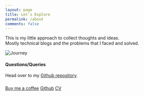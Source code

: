 ```yaml
---
layout: page
title: Let's Explore
permalink: /about
comments: false
---
```


<div class="row justify-content-between">

<div class="col-md-8 pr-5">
<p>This is my little approach to collect thoughts and ideas. <br> 
   Mostly technical blogs and the problems that I faced and solved.<br></p>

<p class="mb-5"><img class="shadow-lg" src="{{site.baseurl}}/assets/images/jumbotron.jpg" alt="Journey" /></p>

<h4>Questions/Queries</h4>
<p>Head over to my <a href="https://github.com/sandeeplamb/">Github repository</a>.</p>
</div>

<div class="col-md-4">
<div class="sticky-top sticky-top-80">
<h5></h5>
<a target="_blank" href="https://www.buymeacoffee.com/starlord" class="btn btn-danger">Buy me a coffee</a> 
<a target="_blank" href="https://github.com/sandeeplamb/" class="btn btn-warning">Github</a>
<a target="_blank" href="https://github.com/sandeeplamb/sandeeplamb.github.io/tree/master/assets/docs/Sandeep.pdf" class="btn btn-info">CV</a> 
</div>
</div>

</div>
